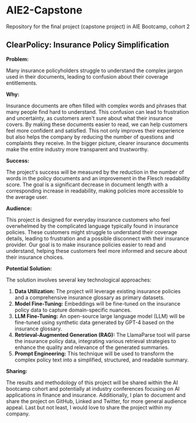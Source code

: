 # AIE2-Capstone
Repository for the final project (capstone project) in AIE Bootcamp, cohort 2

## **ClearPolicy: Insurance Policy Simplification**

**Problem:**

Many insurance policyholders struggle to understand the complex jargon used in their documents, leading to confusion about their coverage entitlements.

**Why:**

Insurance documents are often filled with complex words and phrases that many people find hard to understand. This confusion can lead to frustration and uncertainty, as customers aren't sure about what their insurance covers. By making these documents easier to read, we can help customers feel more confident and satisfied. This not only improves their experience but also helps the company by reducing the number of questions and complaints they receive. In the bigger picture, clearer insurance documents make the entire industry more transparent and trustworthy.

**Success:**

The project's success will be measured by the reduction in the number of words in the policy documents and an improvement in the Flesch readability score. The goal is a significant decrease in document length with a corresponding increase in readability, making policies more accessible to the average user.

**Audience:**

This project is designed for everyday insurance customers who feel overwhelmed by the complicated language typically found in insurance policies. These customers might struggle to understand their coverage details, leading to frustration and a possible disconnect with their insurance provider. Our goal is to make insurance policies easier to read and understand, helping these customers feel more informed and secure about their insurance choices.

**Potential Solution:**

The solution involves several key technological approaches:

1. **Data Utilization:** The project will leverage existing insurance policies and a comprehensive insurance glossary as primary datasets.
2. **Model Fine-Tuning:** Embeddings will be fine-tuned on the insurance policy data to capture domain-specific nuances.
3. **LLM Fine-Tuning:** An open-source large language model (LLM) will be fine-tuned using synthetic data generated by GPT-4 based on the insurance glossary.
4. **Retrieval-Augmented Generation (RAG):** The LlamaParse tool will parse the insurance policy data, integrating various retrieval strategies to enhance the quality and relevance of the generated summaries.
5. **Prompt Engineering:** This technique will be used to transform the complex policy text into a simplified, structured, and readable summary.

**Sharing:**

The results and methodology of this project will be shared within the AI bootcamp cohort and potentially at industry conferences focusing on AI applications in finance and insurance. Additionally, I plan to document and share the project on GitHub, Linked and Twitter, for more general audience appeal. Last but not least, I would love to share the project within my company.
